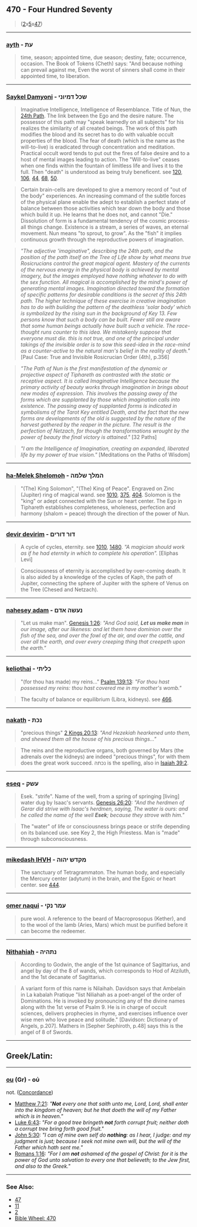 ## 470 - Four Hundred Seventy
> ([2](2)x[5](5)x[47](47))

---

### [ayth](/keys/OTh) - עת
> time, season; appointed time, due season; destiny,
fate; occurrence, occasion. The Book of Tokens (Cheth) says: "And
because nothing can prevail against me, Even the worst of sinners
shall come in their appointed time, to liberation.

---

### [Saykel Damyoni](/keys/ShKL.DMIVNI) - שכל דמיוני
> Imaginative Intelligence, Intelligence of Resemblance. Title of Nun, the [24th Path](24). The link between the Ego and the desire nature. The possessor of this path may "speak learnedly on all subjects" for his realizes the similarity of all created beings. The work of this path modifies the blood and its secret has to do with valuable occult properties of the blood. The fear of death (which is the name as the will-to-live) is eradicated through concentration and meditation. Practical occult word tends to put out the fires of false desire and to a host of mental images leading to action. The "Will-to-live" ceases when one finds within the fountain of limitless life and lives it to the full. Then "death" is understood as being truly beneficent. see [120](120), [106](106), [44](44), [68](68), [50](50).

> Certain brain-cells are developed to give a memory record of "out of the body" experiences. An increasing command of the subtle forces of the physical plane enable the adept to establish a perfect state of balance between those activities which tear down the body and those which build it up. He learns that he does not, and cannot "Die." Dissolution of form is a fundamental tendency of the cosmic process-all things change. Existence is a stream, a series of waves, an eternal movement. Nun means "to sprout, to grow". As the "fish" it implies continuous growth through the reproductive powers of imagination.

> *"The adjective 'imaginative", describing the 24th path, and the position of the path itself on the Tree of Life show by what means true Rosicrucians control the great magical agent. Mastery of the currents of the nervous energy in the physical body is achieved by mental imagery, but the images employed have nothing whatever to do with the sex function. All magical is accomplished by the mind's power of generating mental images. Imagination directed toward the formation of specific patterns for desirable conditions is the secret of this 24th path. The higher technique of these exercise in creative imagination has to do with building the pattern of the deathless 'solar body' which is symbolized by the rising sun in the background of Key 13. Few persons know that such a body can be built. Fewer still are aware that some human beings actually have built such a vehicle. The race-thought runs counter to this idea. We mistakenly suppose that everyone must die. this is not true, and one of the principal under takings of the invisible order is to sow this seed-idea in the race-mind as a counter-active to the natural man's belief in the reality of death."* [Paul Case: True and Invisible Rosicrucian Order (4th), p.356]

> *"The Path of Nun is the first manifestation of the dynamic or projective aspect of Tiphareth as contrasted with the static or receptive aspect. It is called Imaginative Intelligence because the primary activity of beauty works through imagination in brings about new modes of expression. This involves the passing away of the forms which are supplanted by those which imagination calls into existence. The passing away of supplanted forms is indicated in symbolisms of the Tarot Key entitled Death, and the fact that the new forms are developments of the old is suggested by the nature of the harvest gathered by the reaper in the picture. The result is the perfection of Netzach, for though the transformations wrought by the power of beauty the final victory is attained."* [32 Paths]

> *"I am the Intelligence of Imagination, creating an expanded, liberated life by my power of true vision."* [Meditations on the Paths of Wisdom]

---

### [ha-Melek Shelomoh](/keys/HMLK.ShLMH) - המלך שלמה
> "(The) King Solomon", "(The) King of Peace". Engraved on Zinc (Jupiter) ring of magical wand. see [1010](1010), [375](375), [404](404). Solomon is the "king" or adept connected with the Sun or heart center. The Ego in Tiphareth establishes completeness, wholeness, perfection and harmony (shalom = peace) through the direction of the power of Nun.

---

### [devir devirim](/keys/DVR.DVRIM) - דור דורים
> A cycle of cycles, eternity. see [1010](1010), [1480](1480). *"A magician should work as if he had eternity in which to complete his operation".* [Eliphas Levi]

> Consciousness of eternity is accomplished by over-coming death. It is also aided by a knowledge of the cycles of Kaph, the path of Jupiter, connecting the sphere of Jupiter with the sphere of Venus on the Tree (Chesed and Netzach).

---

### [nahesey adam](/keys/NOShH.ADM) - נעשה אדם
> "Let us make man". [Genesis 1:26](http://biblehub.com/genesis/1-26.htm): *"And God said, **Let us make man** in our image, after our likeness: and let them have dominion over the fish of the sea, and over the fowl of the air, and over the cattle, and over all the earth, and over every creeping thing that creepeth upon the earth."*

---

### [keliothai](/keys/KLIThI) - כליתי
> "(for thou has made) my reins..." [Psalm 139:13](http://biblehub.com/psalms/139-13.htm): *"For thou hast possessed my reins: thou hast covered me in my mother's womb."*

> The faculty of balance or equilibrium (Libra, kidneys). see [466](466).

---

### [nakath](/keys/NKTh) - נכת
> "precious things" [2 Kings 20:13](http://biblehub.com/2_kings/20-13.htm): *"And Hezekiah hearkened unto them, and shewed them all the house of his precious things..."*

> The reins and the reproductive organs, both governed by Mars (the adrenals over the kidneys) are indeed "precious things", for with them does the great work succeed. נכתה is the spelling, also in [Isaiah 39:2](http://biblehub.com/isaiah/39-2.htm).

---

### [eseq](/keys/OShQ) - עשק
> Esek. "strife". Name of the well, from a spring of springing [living] water dug by Isaac's servants. [Genesis 26:20](http://biblehub.com/genesis/26-20.htm): *"And the herdmen of Gerar did strive with Isaac's herdmen, saying, The water is ours: and he called the name of the well **Esek**; because they strove with him."*

> The "water" of life or consciousness brings peace or strife depending on its balanced use. see Key 2, the High Priestess. Man is "made" through subconsciousness.

---

### [mikedash IHVH](/keys/MQDSh.IHVH) - מקדש יהוה
> The sanctuary of Tetragrammaton. The human body, and especially the Mercury center (adytum) in the brain, and the Egoic or heart center. see [444](444).

---

### [omer naqui](/keys/OMR.NQI) - עמר נקי
> pure wool. A reference to the beard of Macroprosopus (Kether), and to the wool of the lamb (Aries, Mars) which must be purified before it can become the redeemer.

---

### [Nithahiah](/keys/NThHIH) - נתהיה
> According to Godwin, the angle of the 1st quinance of Sagittarius, and angel by day of the 8 of wands, which corresponds to Hod of Atziluth, and the 1st decanate of Sagittarius.

> A variant form of this name is Nilaihah. Davidson says that Ambelain in La kabalah Pratique "list Niliahah as a poet-angel of the order of Dominations. He is invoked by pronouncing any of the divine names along with the 1st verse of Psalm 9. He is in charge of occult sciences, delivers prophecies in rhyme, and exercises influence over wise men who love peace and solitude." [Davidson: Dictionary of Angels, p.207]. Mathers in [Sepher Sephiroth, p.48] says this is the angel of 8 of Swords.

---

## Greek/Latin:

---

### [ou](/greek?word=ou) (Gr) - οὐ
not. ([Concordance](https://biblehub.com/greek/ou_3756.htm))

- [Matthew 7:21](https://biblehub.com/text/matthew/7-21.htm): *"**Not** every one that saith unto me, Lord, Lord, shall enter into the kingdom of heaven; but he that doeth the will of my Father which is in heaven."*
- [Luke 6:43](https://biblehub.com/text/luke/6-43.htm): *"For a good tree bringeth **not** forth corrupt fruit; neither doth a corrupt tree bring forth good fruit."*
- [John 5:30](https://biblehub.com/text/john/5-30.htm): *"I can of mine own self do **nothing**: as I hear, I judge: and my judgment is just; because I seek not mine own will, but the will of the Father which hath sent me."*
- [Romans 1:16](https://biblehub.com/text/romans/1-16.htm): *"For I am **not** ashamed of the gospel of Christ: for it is the power of God unto salvation to every one that believeth; to the Jew first, and also to the Greek."*

---

### See Also:

- [47](47)
- [11](11)
- [2](2)
- [Bible Wheel: 470](https://www.biblewheel.com//GR/GR_Database.php?SearchBy_Gematria=470)
